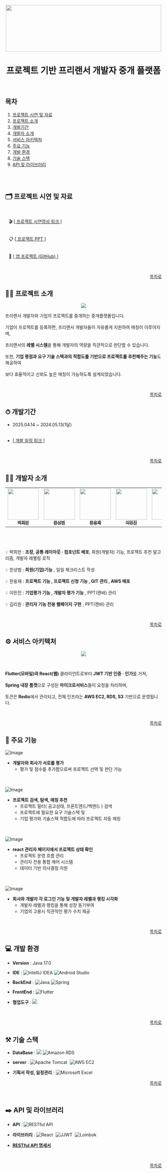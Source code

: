 <p align="center">
  <img src="https://github.com/user-attachments/assets/cbde0ccd-cb30-487a-8442-ac502656a41f" width="500" height="150" />
</p>

<h1 align="center">프로젝트 기반 프리랜서 개발자 중개 플랫폼</h1>

<br/>

## 목차

1. [프로젝트 시연 및 자료](#%EF%B8%8F-프로젝트-시연-및-자료)
2. [프로젝트 소개](#-프로젝트-소개)
3. [개발기간](#-개발기간)
4. [개발자 소개](#%EF%B8%8F-개발자-소개)
5. [서비스 아키텍처](#%EF%B8%8F-서비스-아키텍처)
6. [주요 기능](#-주요-기능)
7. [개발 환경](#-개발-환경)
8. [기술 스택](#-기술-스택)
9. [API 및 라이브러리](#%EF%B8%8F-api-및-라이브러리)
<br/>
<br/>


## 🗂️ 프로젝트 시연 및 자료

<br/>

&nbsp;&nbsp; 🎬 [[ 프로젝트 시연영상 링크 ]](https://youtu.be/MDLDmTVVesE)
<br/> <br/>

&nbsp;&nbsp; 📋 [[ 프로젝트 PPT ]](https://www.canva.com/design/DAGm7UhNL1Q/J-85BA3XQeJ8cKC9Ggf1mw/edit?utm_content=DAGm7UhNL1Q&utm_campaign=designshare&utm_medium=link2&utm_source=sharebutton)
<br/> <br/>

&nbsp;&nbsp; 📲 [[ 앱 프로젝트 (GitHub) ]](https://github.com/PHM-dung2/springproject_devconnect_app)

 
<br/>
<div align="right">
  
  <a href="#목차"> 목차로 </a>
  
</div>

## 👨‍🏫 프로젝트 소개

<p align="center">
  <img src="https://github.com/user-attachments/assets/7ded3953-9e08-4db2-8c60-3afbea4bca5f" />
</p>

 프리랜서 개발자와 기업의 프로젝트를 중개하는 중개플랫폼입니다. 
 <br/><br/>
 기업이 프로젝트를 등록하면, 프리랜서 개발자들이 자유롭게 지원하여 매칭이 이루어지며, 
 <br/> <br/>
 프리랜서의 **레벨 시스템**을 통해 개발자의 역량을 직관적으로 판단할 수 있습니다.
 <br/><br/>
 또한, **기업 평점과 요구 기술 스택과의 적합도를 기반으로 프로젝트를 추천해주는 기능**도 제공하여 
 <br/> <br/>
 보다 효율적이고 신뢰도 높은 매칭이 가능하도록 설계되었습니다.
 
<br/>
<div align="right">
  
  <a href="#목차"> 목차로 </a>
  
</div>

## ⏱ 개발기간


- 2025.04.14 ~ 2024.05.13(1달)
<br/> <br/>
  
- [[ 개발 일정 링크 ]](https://docs.google.com/spreadsheets/d/1Wh5a-Tiyy4bvsfPYyM7Am1z8RW1YDjXyTb0iegUJqME/edit?gid=1386834576#gid=1386834576)

<br/>
<div align="right">
  
  <a href="#목차"> 목차로 </a>
  
</div>

## 🙋‍♂️ 개발자 소개


<table height="180" >
  <tbody>
    <tr>
     <td align="center"><a href="https://github.com/PHM-dung2"><img src="https://github.com/user-attachments/assets/b344c279-be9a-4bef-87a5-90f29168b259" width="100;"  alt=""/><br /><sub><b> 박희만 </b></sub></a><br /></td>
     <td align="center"><a href="https://github.com/magnoria"><img src="https://github.com/user-attachments/assets/a5e9238e-8993-43d4-8c53-d0d857079f10" width="100;" alt="" /><br /><sub><b> 한상범 </b></sub></a><br /></td>
     <td align="center"><a href="https://github.com/hanu1229"><img src="https://github.com/user-attachments/assets/e4b305d3-79e5-4604-9109-685adff27753" width="100;" alt=""/><br /><sub><b> 한웅제 </b></sub></a><br /></td>
     <td align="center"><a href="https://github.com/leeminjin0827"><img src="https://github.com/user-attachments/assets/16b7a60d-4dd7-4128-a444-0c294104d32e" width="100;" alt=""/><br /><sub><b> 이민진 </b></sub></a><br /></td>
     <td align="center"><a href="https://github.com/riwon-sys"><img src="https://github.com/user-attachments/assets/b47fa3b5-2532-4ce0-b6e8-92b152adf78d" width="100;" alt=""/><br /><sub><b> 김리원 </b></sub></a><br /></td>
     <tr/>
  </tbody>
</table>


💡 박희만 : **조장, 공통 레이아웃 · 컴포넌트 배포**, 회원(개발자) 기능, 프로젝트 추천 알고리즘, 개발자 레벨링 로직
<br/> <br/>
💡 한상범 : **회원(기업)기능** , 일일 체크리스트 작성
<br/> <br/>
💡 한웅재 : **프로젝트 기능 , 프로젝트 신청 기능 , GIT 관리 , AWS 배포**
<br/> <br/>
💡 이민진 : **기업평가 기능 , 개발자 평가 기능** , PPT(캔바) 관리
<br/> <br/>
💡 김리원 : **관리자 기능 전용 웹페이지 구현** , PPT(캔바) 관리

<br/>
<div align="right">
  
  <a href="#목차"> 목차로 </a>
  
</div>

## ⚙️ 서비스 아키텍처

<p align="center">
  <img src="https://github.com/user-attachments/assets/1c860ce5-812c-4a63-bed3-1abf7fb76aee" />
</p>

<br/>

**Flutter(모바일)와 React(웹)** 클라이언트로부터 **JWT 기반 인증 · 인가**를 거쳐, 
<br/> <br/>
**Spring 내장 톰캣**으로 구성된 **마이크로서비스**들이 요청을 처리하며, 
<br/> <br/>
토큰은 **Redis**에서 관리되고, 전체 인프라는 **AWS EC2, RDS, S3** 기반으로 운영됩니다. 

<br/>
<div align="right">
  
  <a href="#목차"> 목차로 </a>
  
</div>

## 📌 주요 기능

![Image](https://github.com/user-attachments/assets/fee241b6-8cdb-44fd-abbe-38868400e181)

- **개발자와 회사가 서로를 평가**
  - 평가 및 점수를 추가함으로써 프로젝트 선택 및 판단 가능

<br/><br/>
![Image](https://github.com/user-attachments/assets/42facaf5-ecff-40b4-8520-598e30b5d04d)
    
- **프로젝트 검색, 탐색, 매칭 추천**
  - 프로젝트 필터( 공고상태, 프론트엔드/백엔드 ) 검색
  - 프로젝트에 필요한 요구 기술스택 및 
  - 기업 평가와 기술스택 적합도에 따라 프로젝트 자동 매칭 

<br/><br/>
![Image](https://github.com/user-attachments/assets/a56a2d37-c82f-41c8-8110-76e0a8e6df84)
    
- **react 관리자 페이지에서 프로젝트 상태 확인**
  - 프로젝트 운영 흐름 관리
  - 관리자 전용 통합 제어 시스템
  - 데이터 기반 의사결정 지원

<br/><br/>
![Image](https://github.com/user-attachments/assets/bd68983d-cca7-4995-92e7-06f47c0c0e13)
 
- **회사와 개발자 각 로그인 기능 및 개발자 레벨과 랭킹 시각화**
  - 개발자 레벨과 랭킹을 통해 성장 동기부여
  - 기업의 고용시 직관적인 평가 수치 제공

<br/>
<div align="right">
  
  <a href="#목차"> 목차로 </a>
  
</div>

## 💻 개발 환경


- **Version** : Java 17.0
  
- **IDE** : <img src="https://img.shields.io/badge/IntelliJIDEA-000000.svg?style=for-the-badge&logo=intellijidea&logoColor=white" alt="IntelliJ IDEA" /> <img src="https://img.shields.io/badge/Android%20Studio-3DDC84.svg?style=for-the-badge&logo=androidstudio&logoColor=white" alt="Android Studio" />&nbsp;

- **BackEnd** : <img src="https://img.shields.io/badge/Java-007396.svg?style=for-the-badge&logo=java&logoColor=white" alt="Java" /> <img src="https://img.shields.io/badge/Spring-6DB33F?style=for-the-badge&logo=spring&logoColor=white" alt="Spring" />&nbsp;
  
- **FrontEnd** :  <img src="https://img.shields.io/badge/Flutter-02569B?style=for-the-badge&logo=flutter&logoColor=white" alt="Flutter" />&nbsp;
  
- **협업도구** : <img src="https://img.shields.io/badge/github-181717?style=for-the-badge&logo=github&logoColor=white">

<br/>
<div align="right">
  
  <a href="#목차"> 목차로 </a>
  
</div>

## ⚒ 기술 스택


- **DataBase** : <img src="https://img.shields.io/badge/mysql-4479A1?style=for-the-badge&logo=mysql&logoColor=white"> <img src="https://img.shields.io/badge/Amazon%20RDS-527FFF.svg?style=for-the-badge&logo=amazonrds&logoColor=white" alt="Amazon RDS" />
&nbsp;
  
- **server** : 
<img src="https://img.shields.io/badge/Tomcat-10.1-F8DC75.svg?style=for-the-badge&logo=apachetomcat&logoColor=black" alt="Apache Tomcat" />&nbsp;
<img src="https://img.shields.io/badge/AWS%20EC2-FF9900.svg?style=for-the-badge&logo=amazonaws&logoColor=white" alt="AWS EC2" />&nbsp;

- **기획서 작성, 일정관리** : <img src="https://img.shields.io/badge/Excel-217346.svg?style=for-the-badge&logo=microsoft-excel&logoColor=white" alt="Microsoft Excel" /> 

<div align="right">
  
  <a href="#목차"> 목차로 </a>
  
</div>
<br/>
 
## ✒️ API 및 라이브러리


- **API** : <img src="https://img.shields.io/badge/RESTfulAPI-6DB33F.svg?style=for-the-badge&logo=springboot&logoColor=white" alt="RESTful API" />

- **라이브러리** : <img src="https://img.shields.io/badge/React-61DAFB.svg?style=for-the-badge&logo=react&logoColor=black" alt="React" />&nbsp;
<img src="https://img.shields.io/badge/JJWT-ED8B00.svg?style=for-the-badge&logo=jsonwebtokens&logoColor=white" alt="JJWT" />&nbsp;
<img src="https://img.shields.io/badge/Lombok-EA3324.svg?style=for-the-badge&logo=java&logoColor=white" alt="Lombok" />&nbsp;

- [**RESTful API 명세서**](https://docs.google.com/spreadsheets/d/1Haqee1AKGxATcJow_SI67jj3wwnm8xayMNDKzFov3vU/edit?gid=1854615573#gid=1854615573)

<br/>
<div align="right">
  
  <a href="#목차"> 목차로 </a>
  
</div>

